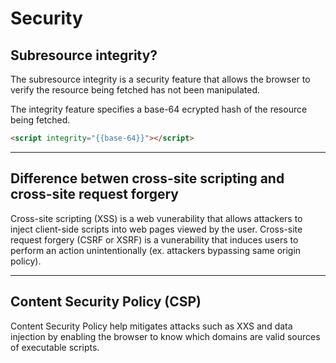 # Security

## Subresource integrity?

The subresource integrity is a security feature that allows the browser to verify the resource being fetched has not been manipulated.

The integrity feature specifies a base-64 ecrypted hash of the resource being fetched. 

```html
<script integrity="{{base-64}}"></script>
```

---

## Difference betwen cross-site scripting and cross-site request forgery

Cross-site scripting (XSS) is a web vunerability that allows attackers to inject client-side scripts into web pages viewed by the user. Cross-site request forgery (CSRF or XSRF) is a vunerability that induces users to perform an action unintentionally (ex.  attackers bypassing same origin policy). 

---

## Content Security Policy (CSP)

Content Security Policy help mitigates attacks such as XXS and data injection by enabling the browser to know which domains are valid sources of executable scripts.





